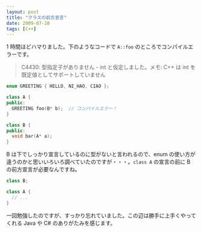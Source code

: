 ```yaml
---
layout: post
title: "クラスの前方宣言"
date: 2009-07-28
tags: [C++]
---
```


1 時間ほどハマりました。下のようなコードで `A::foo` のところでコンパイルエラーです。

> C4430: 型指定子がありません - int と仮定しました。メモ: C++ は int を既定値としてサポートしていません

```cpp
enum GREETING { HELLO, NI_HAO, CIAO };

class A {
public:
  GREETING foo(B* b);  // コンパイルエラー！
}

class B {
public:
  void bar(A* a);
}
```

B は下でしっかり宣言しているのに型がないと言われるので、enum の使い方が違うのかと思いいろいろ調べていたのですが・・・。`class A` の宣言の前に B の前方宣言が必要なんですね。

```cpp
class B;

class A {
  // ...
}
```

一回勉強したのですが、すっかり忘れていました。この辺は勝手に上手くやってくれる Java や C# のありがたみを感じます。
